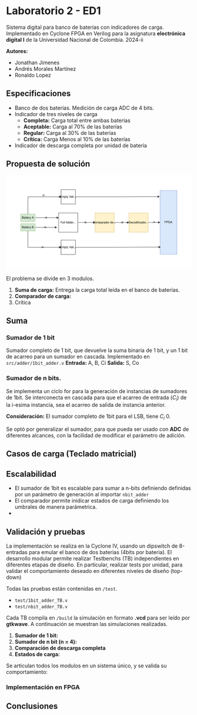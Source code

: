 # Laboratorio 2  - ED1

Sistema digital para banco de baterías con indicadores de carga. Implementado en Cyclone  FPGA en Verilog para la asignatura **electrónica digital I** de la Universidad Nacional de Colombia. 2024-ii

**Autores:** 
- Jonathan Jimenes 
- Andrés Morales Martínez
- Ronaldo Lopez 

## Especificaciones 
- Banco de dos baterías. Medición de carga ADC de 4 bits. 
- Indicador de tres niveles de carga 
	- **Completa:** Carga total entre ambas baterías 
	- **Aceptable:** Carga al 70% de las baterías  
	- **Regular:** Carga al 30% de las baterias  
	- **Crítica:** Carga Menos al 10% de las baterías 
- Indicador de descarga completa por unidad de batería 

## Propuesta de solución 
![solution-diagram](https://github.com/mora200217/digital-g5/blob/main/docs/battery-bank-diagram.svg)

El problema se divide en 3 modulos. 
1. **Suma de carga:** Entrega la carga total leída en el banco de baterías. 
2. **Comparador de carga:** 
3. Crítica

## Suma
### Sumador de 1 bit 
Sumador completo de 1 bit, que devuelve la suma binaria de 1 bit, y un 1 bit de acarreo para un sumador en cascada. Implementado en `src/adder/1bit_adder.v`
**Entrada:** A, B, Ci
**Salida:** S, Co


### Sumador de n bits. 
Se implementa un ciclo for para la generación de instancias de sumadores de 1bit. Se interconecta en cascada para que el acarreo de entrada ($C_{i}$) de la i-esima instancia, sea el acarreo de salida de instancia anterior. 

**Consideración:** El sumador completo de 1bit para el LSB, tiene $C_i$ 0.

Se optó por generalizar el sumador, para que pueda ser usado con **ADC** de diferentes alcances, con la facilidad de modificar el parámetro de adición. 

## Casos de carga (Teclado matricial)


## Escalabilidad 

- El sumador de 1bit es escalable para sumar a n-bits definiendo definidas por un parámetro de generación al importar `nbit_adder`
- El comparador permite inidicar estados de carga definiendo los umbrales de manera parámetrica. 
- 

## Validación y pruebas 

La implementación se realiza en la Cyclone IV, usando un dipswitch de 8-entradas para emular el banco de dos baterias (4bits por bateria). El desarrollo modular permite realizar Testbenchs (TB) independientes en diferentes etapas de diseño. En particular, realizar tests por unidad, para validar el comportamiento deseado en diferentes niveles de diseño (top-down)

Todas las pruebas están contenidas en `/test`. 

* `test/1bit_adder_TB.v`
* `test/nbit_adder_TB.v`

Cada TB compila en `/build` la simulación en formato **.vcd** para ser leído por **gtkwave**. A continuación se muestran las simulaciones realizadas. 

1. **Sumador de 1 bit:**
2. **Sumador de n bit (n = 4):**
3. **Comparación de descarga completa**
4. **Estados de carga:** 

Se articulan todos los modulos en un sistema único, y se valida su comportamiento: 


### Implementación en FPGA



## Conclusiones 









